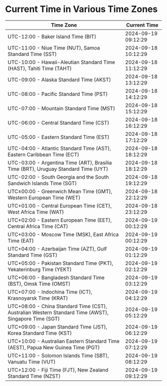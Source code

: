 # Current Time in Various Time Zones

| Time Zone | Current Time |
|-----------|--------------|
| UTC-12:00 - Baker Island Time (BIT) | 2024-09-19 09:12:29 |
| UTC-11:00 - Niue Time (NUT), Samoa Standard Time (SST) | 2024-09-18 10:12:29 |
| UTC-10:00 - Hawaii-Aleutian Standard Time (HAST), Tahiti Time (TAHT) | 2024-09-18 11:12:29 |
| UTC-09:00 - Alaska Standard Time (AKST) | 2024-09-18 13:12:29 |
| UTC-08:00 - Pacific Standard Time (PST) | 2024-09-18 14:12:29 |
| UTC-07:00 - Mountain Standard Time (MST) | 2024-09-18 15:12:29 |
| UTC-06:00 - Central Standard Time (CST) | 2024-09-18 16:12:29 |
| UTC-05:00 - Eastern Standard Time (EST) | 2024-09-18 17:12:29 |
| UTC-04:00 - Atlantic Standard Time (AST), Eastern Caribbean Time (ECT) | 2024-09-18 18:12:29 |
| UTC-03:00 - Argentina Time (ART), Brasília Time (BRT), Uruguay Standard Time (UYT) | 2024-09-18 18:12:29 |
| UTC-02:00 - South Georgia and the South Sandwich Islands Time (SGT) | 2024-09-18 19:12:29 |
| UTC±00:00 - Greenwich Mean Time (GMT), Western European Time (WET) | 2024-09-18 22:12:29 |
| UTC+01:00 - Central European Time (CET), West Africa Time (WAT) | 2024-09-18 23:12:29 |
| UTC+02:00 - Eastern European Time (EET), Central Africa Time (CAT) | 2024-09-19 00:12:29 |
| UTC+03:00 - Moscow Time (MSK), East Africa Time (EAT) | 2024-09-19 00:12:29 |
| UTC+04:00 - Azerbaijan Time (AZT), Gulf Standard Time (GST) | 2024-09-19 01:12:29 |
| UTC+05:00 - Pakistan Standard Time (PKT), Yekaterinburg Time (YEKT) | 2024-09-19 02:12:29 |
| UTC+06:00 - Bangladesh Standard Time (BST), Omsk Time (OMST) | 2024-09-19 03:12:29 |
| UTC+07:00 - Indochina Time (ICT), Krasnoyarsk Time (KRAT) | 2024-09-19 04:12:29 |
| UTC+08:00 - China Standard Time (CST), Australian Western Standard Time (AWST), Singapore Time (SGT) | 2024-09-19 05:12:29 |
| UTC+09:00 - Japan Standard Time (JST), Korea Standard Time (KST) | 2024-09-19 06:12:29 |
| UTC+10:00 - Australian Eastern Standard Time (AEST), Papua New Guinea Time (PGT) | 2024-09-19 07:12:29 |
| UTC+11:00 - Solomon Islands Time (SBT), Vanuatu Time (VUT) | 2024-09-19 08:12:29 |
| UTC+12:00 - Fiji Time (FJT), New Zealand Standard Time (NZST) | 2024-09-19 09:12:29 |
